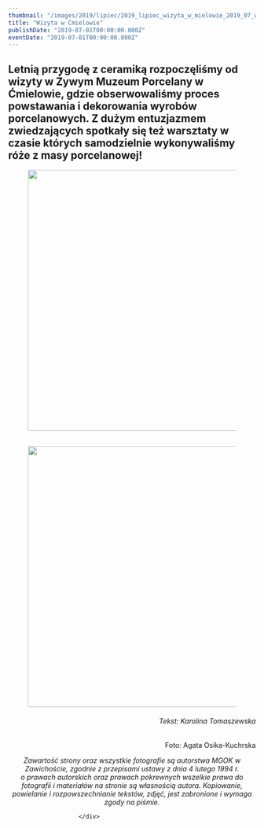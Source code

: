 ```yaml
---
thumbnail: "/images/2019/lipiec/2019_lipiec_wizyta_w_mielowie_2019_07_wizyta_w_mielowie_DSC_0001str.jpg"
title: "Wizyta w Ćmielowie"
publishDate: "2019-07-01T00:00:00.000Z"
eventDate: "2019-07-01T00:00:00.000Z"
---
```


<div class="entry-content">
							
							
<h2 class="wp-block-heading"> Letnią przygodę z ceramiką rozpoczęliśmy od wizyty w Żywym Muzeum  Porcelany w Ćmielowie, gdzie obserwowaliśmy proces powstawania i  dekorowania wyrobów porcelanowych. Z dużym entuzjazmem zwiedzających  spotkały się też warsztaty w czasie których samodzielnie wykonywaliśmy  róże z masy porcelanowej! </h2>



<figure class="wp-block-image"><img fetchpriority="high" decoding="async" width="800" height="531" src="/images/2019/lipiec/2019_lipiec_wizyta_w_mielowie_2019_07_wizyta_w_mielowie_DSC_0001str.jpg" alt="" class="wp-image-6694" srcset="/images/2019/lipiec/2019_lipiec_wizyta_w_mielowie_2019_07_wizyta_w_mielowie_DSC_0001str.jpg 800w, /images/2019/lipiec/DSC_0001str-300x199.jpg 300w, /images/2019/lipiec/DSC_0001str-768x510.jpg 768w" sizes="(max-width: 800px) 100vw, 800px"><figcaption><br></figcaption></figure>



<figure class="wp-block-image"><img decoding="async" width="800" height="531" src="/images/2019/lipiec/2019_lipiec_wizyta_w_mielowie_2019_07_wizyta_w_mielowie_DSC_0009str.jpg" alt="" class="wp-image-6695" srcset="/images/2019/lipiec/2019_lipiec_wizyta_w_mielowie_2019_07_wizyta_w_mielowie_DSC_0009str.jpg 800w, /images/2019/lipiec/DSC_0009str-300x199.jpg 300w, /images/2019/lipiec/DSC_0009str-768x510.jpg 768w" sizes="(max-width: 800px) 100vw, 800px"></figure>



<h6 class="wp-block-heading" style="text-align:right">Tekst: Karolina Tomaszewska</h6>



<p style="text-align:right">Foto: Agata Osika-Kuchrska</p>



<p></p>



<p style="text-align:center"><em>Zawartość strony oraz wszystkie fotografie są autorstwa MGOK w Zawichoście, zgodnie z przepisami ustawy z dnia 4 lutego 1994 r.</em><br>
<em> o prawach autorskich oraz prawach pokrewnych wszelkie prawa do 
fotografii i materiałów na stronie są własnością autora. Kopiowanie, 
powielanie i rozpowszechnianie tekstów, zdjęć, jest zabronione i wymaga 
zgody na piśmie.</em></p>



<p></p>
						
						</div>
